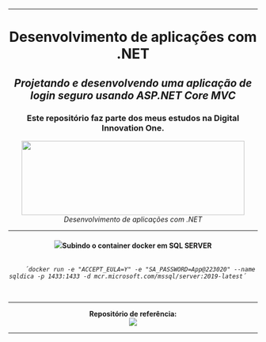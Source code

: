 <hr/>
<div align="center">
    <h1>Desenvolvimento de aplicações com .NET</h1>
    <h2><i>Projetando e desenvolvendo uma aplicação de login seguro usando ASP.NET Core MVC</i></h2>
    <h3>Este repositório faz parte dos meus estudos na Digital Innovation One.</h3>
    <img src="https://hermes.digitalinnovation.one/site/images/logo-footer.png" width="450" height="150">
    <i>Desenvolvimento de aplicações com .NET</i>
    <hr/>
    <h4><img src="https://img.icons8.com/nolan/50/docker.png"/>Subindo o container docker em SQL SERVER</h4>
<div>
    <code>    
    <i>´docker run -e "ACCEPT_EULA=Y" -e "SA_PASSWORD=App@223020" --name sqldica -p 1433:1433 -d mcr.microsoft.com/mssql/server:2019-latest´</i>   
    </code>
    <br><br>
    <hr/>
</div>             
</div>
<div align="center">
    <b>Repositório de referência:</b><br>
    <a href="https://github.com/leandrobianch/curso-dio-arquitetura-back-e-front-end"><img src="https://img.icons8.com/ios-filled/50/000000/github.png"/></a>
    <hr/>
</div>   
